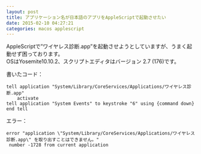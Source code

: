 ```yaml
---
layout: post
title: アプリケーション名が日本語のアプリをAppleScriptで起動させたい
date: 2015-02-10 04:27:21
categories: macos applescript
---
```

<p>AppleScriptで”ワイヤレス診断.app”を起動させようとしていますが、うまく起動せず困っております。<br>
OSはYosemite10.10.2、スクリプトエディタはバージョン 2.7 (176)です。</p>

<p>書いたコード：</p>

<pre><code>tell application "System/Library/CoreServices/Applications/ワイヤレス診断.app"
    activate
tell application "System Events" to keystroke "6" using {command down}
end tell
</code></pre>

<p>エラー：</p>

<pre><code>error "application \"System/Library/CoreServices/Applications/ワイヤレス診断.app\" を取り出すことはできません。"
 number -1728 from current application
</code></pre>
